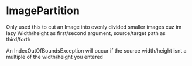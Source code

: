 # ImagePartition

Only used this to cut an Image into evenly divided smaller images cuz im lazy
Width/height as first/second argument, source/target path as third/forth

An IndexOutOfBoundsException will occur if the source width/height isnt a multiple of the width/height you entered
